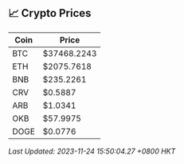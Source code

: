 ## 📈 Crypto Prices

| Coin | Price |
| ---- | ----- |
| BTC | $37468.2243 |
| ETH | $2075.7618 |
| BNB | $235.2261 |
| CRV | $0.5887 |
| ARB | $1.0341 |
| OKB | $57.9975 |
| DOGE | $0.0776 |

_Last Updated: 2023-11-24 15:50:04.27 +0800 HKT_